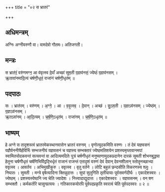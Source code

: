 +++
title = "०२ स भ्रातरं"

+++
## अधिमन्त्रम्
अग्निः अग्नीवरुणौ वा। वामदेवो गौतमः। अतिजगती।

## मन्त्रः
स भ्रात॑रं॒ वरु॑णमग्न॒ आ व॑वृत्स्व दे॒वाँ अच्छा॑ सुम॒ती य॒ज्ञव॑नसं॒ ज्येष्ठं॑ य॒ज्ञव॑नसम् ।  
ऋ॒तावा॑नमादि॒त्यं च॑र्षणी॒धृतं॒ राजा॑नं चर्षणी॒धृत॑म् ॥

## पदपाठः
सः । भ्रात॑रम् । वरु॑णम् । अ॒ग्ने॒ । आ । व॒वृ॒त्स्व॒ । दे॒वान् । अच्छ॑ । सु॒ऽम॒ती । य॒ज्ञऽव॑नसम् । ज्येष्ठ॑म् । य॒ज्ञऽव॑नसम् ।  
ऋ॒तऽवा॑नम् । आ॒दि॒त्यम् । च॒र्ष॒णि॒ऽधृत॑म् । राजा॑नम् । च॒र्ष॒णि॒ऽधृत॑म् ॥

## भाष्यम्
हे अग्ने स तादृशस्त्वं भ्रातरमेकस्थानवासेन भ्रातरं वरुनम् । वृणोत्युदकमिति वरुणः । तं देवं यज्ञवसनं यज्ञैर्वननीयैर्हविर्भिः सम्भजनीयं यज्ञवसनं च यज्ञस्य सम्भक्तारं ज्येष्ठमतिशयेन प्रशस्यमृय्तावानमपां स्वामितयोदकवन्तं सत्यवन्तं वा आदित्यमदितेः पुत्रं चर्षणीधृतं मनुष्याणामुदकप्रदानेन दारकं सुमती शोभनबुद्ध्या हेतुना चर्षणीधृतं चर्षणिभिर्विद्वद्भिर्धृतं राजानं राजन्तं एतादृशं वरुणं देवं देवान् देवनशीलान् स्तोतॄनच्छाभ्या ववृत्स्व । आवर्तय । अभिमुखीकुरु । ववृत्स्व । वृतु वर्तने । लोटि बहुलं छन्दसीति विकरणस्य श्लुः । निघातः । सुमती । मन्त्रे वृषेत्यादिना क्तिन्नुदात्तः । सुपां सुलुगिति तृतीयायाः पूर्वसवर्णदीर्घः । एकादेशस्वरः । ज्येष्ठम् । प्रशस्यस्येष्ठनि ज्य चेति ज्यादेशः । नित्त्वादाद्युदात्तः । एकादेशस्वरः । यज्ञवसनम् । वन षण सम्भक्तौ । कर्मकर्तरि चासुन्प्रत्ययः । गतिकारकयोरपि पूर्वपदप्रकृति स्वरत्वं चेति पूर्वपदस्वरः ॥ २ ॥
